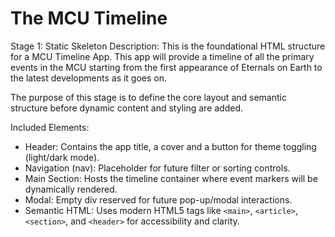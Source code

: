# The MCU Timeline
Stage 1: Static Skeleton
Description:
This is the foundational HTML structure for a MCU Timeline App. This app will provide a timeline of all the primary events in the MCU starting from the first appearance of Eternals on Earth to the latest developments as it goes on.

The purpose of this stage is to define the core layout and semantic structure before dynamic content and styling are added.

Included Elements:

- Header: Contains the app title, a cover and a button for theme toggling (light/dark mode).
- Navigation (nav): Placeholder for future filter or sorting controls.
- Main Section: Hosts the timeline container where event markers will be dynamically rendered.
- Modal: Empty div reserved for future pop-up/modal interactions.
- Semantic HTML: Uses modern HTML5 tags like `<main>`, `<article>`,`<section>`, and `<header>` for accessibility and clarity.

